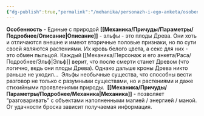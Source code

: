 ```yaml
---
{"dg-publish":true,"permalink":"/mehanika/personazh-i-ego-anketa/osobennosti-rasy/edinye-s-prirodoj/"}
---
```


**Особенность** - Единые с природой
**[[Механика/Причуды/Параметры/Подробнее/Описание\|Описание]]** - эльфы - это плоды Древа. Они хоть и отличаются внешне и имеют вторичные половые признаки, но по сути своей являются растениями. Их кровь белого цвета, а секс для них - это обмен пыльцой. Каждый [[Механика/Персонаж и его анкета/Раса/Подробнее/Эльф\|Эльф]] верит, что после смерти станет Древом (что логично, ведь они плоды Древа). Однако дальше кроны Древа никто раньше не уходил… 
Эльфы необычные существа, что способны вести разговор не только с разумными существами, но и растениями и даже стихийными проявлениями природы. 
**[[Механика/Причуды/Параметры/Подробнее/Механика\|Механика]]** - позволяет “разговаривать” с объектами наполненными магией / энергией / маной. От удачности броска зависит получаемая информация. 